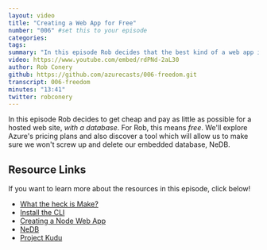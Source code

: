 ```yaml
---
layout: video
title: "Creating a Web App for Free"
number: "006" #set this to your episode
categories:
tags:
summary: "In this episode Rob decides that the best kind of a web app is a *free* web app, and that includes a database! He'll also have a look at Kudu, a useful Azure utility that will help him understand what's going on."
video: https://www.youtube.com/embed/rdPNd-2aL30
author: Rob Conery
github: https://github.com/azurecasts/006-freedom.git 
transcript: 006-freedom
minutes: "13:41"
twitter: robconery
---
```


In this episode Rob decides to get cheap and pay as little as possible for a hosted web site, _with a database_. For Rob, this means _free_. We'll explore Azure's pricing plans and also discover a tool which will allow us to make sure we won't screw up and delete our embedded database, NeDB.

## Resource Links

If you want to learn more about the resources in this episode, click below!

 - [What the heck is Make?](https://www.youtube.com/watch?v=_r7i5X0rXJk)
 - [Install the CLI](https://docs.microsoft.com/cli/azure/install-azure-cli?view=azure-cli-latest&WT.mc_id=docs-azurecasts-robcon)
 - [Creating a Node Web App](https://docs.microsoft.com/en-us/azure/app-service/app-service-web-get-started-nodejs&WT.mc_id=docs-azurecasts-robcon)
 - [NeDB](https://github.com/louischatriot/nedb)
 - [Project Kudu](https://github.com/projectkudu/kudu)

